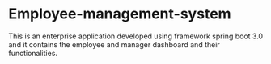 # Employee-management-system
This is an enterprise application developed using framework spring boot 3.0 and it contains the employee and manager dashboard and their functionalities.
